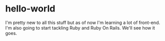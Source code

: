 # hello-world

I'm pretty new to all this stuff but as of now I'm learning a lot of front-end. I'm also going to start tackling Ruby and Ruby On Rails. We'll see how it goes.
